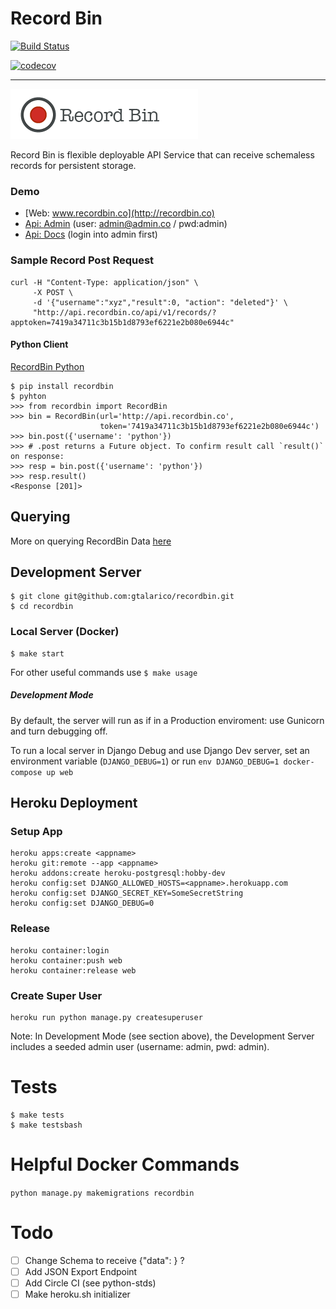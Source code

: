 # Record Bin

[![Build Status](https://travis-ci.org/gtalarico/recordbin-python.svg?branch=master)](https://travis-ci.org/gtalarico/recordbin-python)

[![codecov](https://codecov.io/gh/gtalarico/recordbin-python/branch/master/graph/badge.svg)](https://codecov.io/gh/gtalarico/recordbin-python)

---

![project-logo](https://github.com/gtalarico/recordbin/blob/master/art/logo.png)

Record Bin is flexible deployable API Service that can receive schemaless records for persistent storage.

### Demo

- [Web: www.recordbin.co](http://recordbin.co)
- [Api: Admin](http://api.recordbin.co/) (user: admin@admin.co / pwd:admin)
- [Api: Docs](http://api.recordbin.co/redoc/) (login into admin first)

### Sample Record Post Request

```
curl -H "Content-Type: application/json" \
     -X POST \
     -d '{"username":"xyz","result":0, "action": "deleted"}' \
     "http://api.recordbin.co/api/v1/records/?apptoken=7419a34711c3b15b1d8793ef6221e2b080e6944c"
```

#### Python Client

[RecordBin Python](http://www.github.com/gtalarico/recordbin-python)

```
$ pip install recordbin
$ pyhton
>>> from recordbin import RecordBin
>>> bin = RecordBin(url='http://api.recordbin.co',
                    token='7419a34711c3b15b1d8793ef6221e2b080e6944c')
>>> bin.post({'username': 'python'})
>>> # .post returns a Future object. To confirm result call `result()` on response:
>>> resp = bin.post({'username': 'python'})
>>> resp.result()
<Response [201]>
```

## Querying

More on querying RecordBin Data [here](https://github.com/gtalarico/recordbin/blob/master/QUERYING.md)

## Development Server

```
$ git clone git@github.com:gtalarico/recordbin.git
$ cd recordbin
```

### Local Server (Docker)

```
$ make start
```

For other useful commands use `$ make usage`

##### Development Mode

By default, the server will run as if in a Production enviroment:
use Gunicorn and turn debugging off.

To run a local server in Django Debug and use Django Dev server,
set an environment variable (`DJANGO_DEBUG=1`) or run
`env DJANGO_DEBUG=1 docker-compose up web`

## Heroku Deployment

### Setup App

```
heroku apps:create <appname>
heroku git:remote --app <appname>
heroku addons:create heroku-postgresql:hobby-dev
heroku config:set DJANGO_ALLOWED_HOSTS=<appname>.herokuapp.com
heroku config:set DJANGO_SECRET_KEY=SomeSecretString
heroku config:set DJANGO_DEBUG=0
```

### Release

```
heroku container:login
heroku container:push web
heroku container:release web
```

### Create Super User

```
heroku run python manage.py createsuperuser
```

Note: In Development Mode (see section above),
the Development Server includes a seeded admin user
(username: admin, pwd: admin).

# Tests

```
$ make tests
$ make testsbash
```

# Helpful Docker Commands

`python manage.py makemigrations recordbin`

# Todo

- [ ] Change Schema to receive {"data": } ?
- [ ] Add JSON Export Endpoint
- [ ] Add Circle CI (see python-stds)
- [ ] Make heroku.sh initializer
